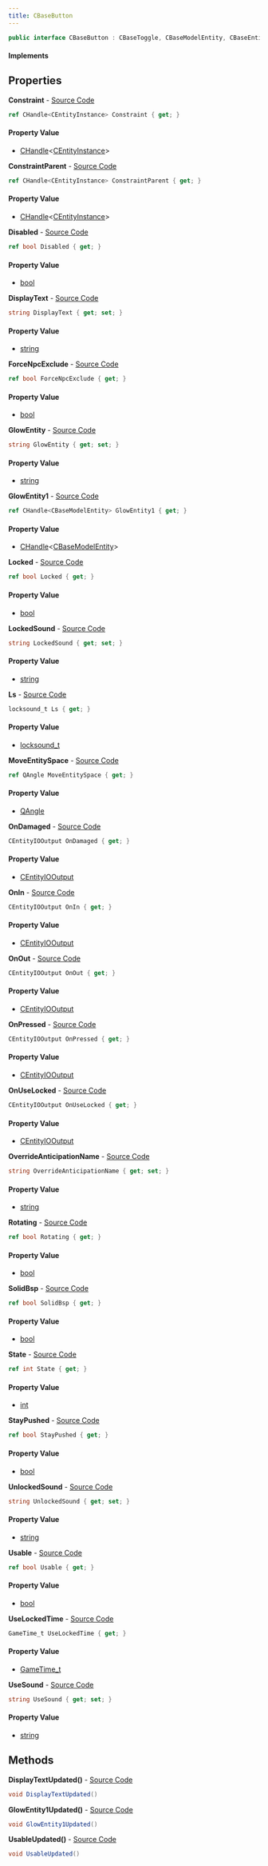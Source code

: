 ```yaml
---
title: CBaseButton
---
```


```csharp
public interface CBaseButton : CBaseToggle, CBaseModelEntity, CBaseEntity, CEntityInstance, ISchemaClass<CEntityInstance>, ISchemaClass<CBaseEntity>, ISchemaClass<CBaseModelEntity>, ISchemaClass<CBaseToggle>, ISchemaClass<CBaseButton>, ISchemaField, ISchemaClass, INativeHandle
```

#### Implements

## Properties

**Constraint** - [Source Code](https://github.com/swiftly-solution/swiftlys2/blob/main/managed/src/SwiftlyS2.Generated/Schemas/Interfaces/CBaseButton.cs#L52)

```csharp
ref CHandle<CEntityInstance> Constraint { get; }
```

#### Property Value

- [CHandle](/docs/api/shared/natives/chandle-1)<[CEntityInstance](/docs/api/shared/schemadefinitions/centityinstance)>

**ConstraintParent** - [Source Code](https://github.com/swiftly-solution/swiftlys2/blob/main/managed/src/SwiftlyS2.Generated/Schemas/Interfaces/CBaseButton.cs#L54)

```csharp
ref CHandle<CEntityInstance> ConstraintParent { get; }
```

#### Property Value

- [CHandle](/docs/api/shared/natives/chandle-1)<[CEntityInstance](/docs/api/shared/schemadefinitions/centityinstance)>

**Disabled** - [Source Code](https://github.com/swiftly-solution/swiftlys2/blob/main/managed/src/SwiftlyS2.Generated/Schemas/Interfaces/CBaseButton.cs#L34)

```csharp
ref bool Disabled { get; }
```

#### Property Value

- [bool](https://learn.microsoft.com/dotnet/api/system.boolean)

**DisplayText** - [Source Code](https://github.com/swiftly-solution/swiftlys2/blob/main/managed/src/SwiftlyS2.Generated/Schemas/Interfaces/CBaseButton.cs#L64)

```csharp
string DisplayText { get; set; }
```

#### Property Value

- [string](https://learn.microsoft.com/dotnet/api/system.string)

**ForceNpcExclude** - [Source Code](https://github.com/swiftly-solution/swiftlys2/blob/main/managed/src/SwiftlyS2.Generated/Schemas/Interfaces/CBaseButton.cs#L56)

```csharp
ref bool ForceNpcExclude { get; }
```

#### Property Value

- [bool](https://learn.microsoft.com/dotnet/api/system.boolean)

**GlowEntity** - [Source Code](https://github.com/swiftly-solution/swiftlys2/blob/main/managed/src/SwiftlyS2.Generated/Schemas/Interfaces/CBaseButton.cs#L58)

```csharp
string GlowEntity { get; set; }
```

#### Property Value

- [string](https://learn.microsoft.com/dotnet/api/system.string)

**GlowEntity1** - [Source Code](https://github.com/swiftly-solution/swiftlys2/blob/main/managed/src/SwiftlyS2.Generated/Schemas/Interfaces/CBaseButton.cs#L60)

```csharp
ref CHandle<CBaseModelEntity> GlowEntity1 { get; }
```

#### Property Value

- [CHandle](/docs/api/shared/natives/chandle-1)<[CBaseModelEntity](/docs/api/shared/schemadefinitions/cbasemodelentity)>

**Locked** - [Source Code](https://github.com/swiftly-solution/swiftlys2/blob/main/managed/src/SwiftlyS2.Generated/Schemas/Interfaces/CBaseButton.cs#L32)

```csharp
ref bool Locked { get; }
```

#### Property Value

- [bool](https://learn.microsoft.com/dotnet/api/system.boolean)

**LockedSound** - [Source Code](https://github.com/swiftly-solution/swiftlys2/blob/main/managed/src/SwiftlyS2.Generated/Schemas/Interfaces/CBaseButton.cs#L26)

```csharp
string LockedSound { get; set; }
```

#### Property Value

- [string](https://learn.microsoft.com/dotnet/api/system.string)

**Ls** - [Source Code](https://github.com/swiftly-solution/swiftlys2/blob/main/managed/src/SwiftlyS2.Generated/Schemas/Interfaces/CBaseButton.cs#L22)

```csharp
locksound_t Ls { get; }
```

#### Property Value

- [locksound_t](/docs/api/shared/schemadefinitions/locksound_t)

**MoveEntitySpace** - [Source Code](https://github.com/swiftly-solution/swiftlys2/blob/main/managed/src/SwiftlyS2.Generated/Schemas/Interfaces/CBaseButton.cs#L16)

```csharp
ref QAngle MoveEntitySpace { get; }
```

#### Property Value

- [QAngle](/docs/api/shared/natives/qangle)

**OnDamaged** - [Source Code](https://github.com/swiftly-solution/swiftlys2/blob/main/managed/src/SwiftlyS2.Generated/Schemas/Interfaces/CBaseButton.cs#L40)

```csharp
CEntityIOOutput OnDamaged { get; }
```

#### Property Value

- [CEntityIOOutput](/docs/api/shared/schemadefinitions/centityiooutput)

**OnIn** - [Source Code](https://github.com/swiftly-solution/swiftlys2/blob/main/managed/src/SwiftlyS2.Generated/Schemas/Interfaces/CBaseButton.cs#L46)

```csharp
CEntityIOOutput OnIn { get; }
```

#### Property Value

- [CEntityIOOutput](/docs/api/shared/schemadefinitions/centityiooutput)

**OnOut** - [Source Code](https://github.com/swiftly-solution/swiftlys2/blob/main/managed/src/SwiftlyS2.Generated/Schemas/Interfaces/CBaseButton.cs#L48)

```csharp
CEntityIOOutput OnOut { get; }
```

#### Property Value

- [CEntityIOOutput](/docs/api/shared/schemadefinitions/centityiooutput)

**OnPressed** - [Source Code](https://github.com/swiftly-solution/swiftlys2/blob/main/managed/src/SwiftlyS2.Generated/Schemas/Interfaces/CBaseButton.cs#L42)

```csharp
CEntityIOOutput OnPressed { get; }
```

#### Property Value

- [CEntityIOOutput](/docs/api/shared/schemadefinitions/centityiooutput)

**OnUseLocked** - [Source Code](https://github.com/swiftly-solution/swiftlys2/blob/main/managed/src/SwiftlyS2.Generated/Schemas/Interfaces/CBaseButton.cs#L44)

```csharp
CEntityIOOutput OnUseLocked { get; }
```

#### Property Value

- [CEntityIOOutput](/docs/api/shared/schemadefinitions/centityiooutput)

**OverrideAnticipationName** - [Source Code](https://github.com/swiftly-solution/swiftlys2/blob/main/managed/src/SwiftlyS2.Generated/Schemas/Interfaces/CBaseButton.cs#L30)

```csharp
string OverrideAnticipationName { get; set; }
```

#### Property Value

- [string](https://learn.microsoft.com/dotnet/api/system.string)

**Rotating** - [Source Code](https://github.com/swiftly-solution/swiftlys2/blob/main/managed/src/SwiftlyS2.Generated/Schemas/Interfaces/CBaseButton.cs#L20)

```csharp
ref bool Rotating { get; }
```

#### Property Value

- [bool](https://learn.microsoft.com/dotnet/api/system.boolean)

**SolidBsp** - [Source Code](https://github.com/swiftly-solution/swiftlys2/blob/main/managed/src/SwiftlyS2.Generated/Schemas/Interfaces/CBaseButton.cs#L38)

```csharp
ref bool SolidBsp { get; }
```

#### Property Value

- [bool](https://learn.microsoft.com/dotnet/api/system.boolean)

**State** - [Source Code](https://github.com/swiftly-solution/swiftlys2/blob/main/managed/src/SwiftlyS2.Generated/Schemas/Interfaces/CBaseButton.cs#L50)

```csharp
ref int State { get; }
```

#### Property Value

- [int](https://learn.microsoft.com/dotnet/api/system.int32)

**StayPushed** - [Source Code](https://github.com/swiftly-solution/swiftlys2/blob/main/managed/src/SwiftlyS2.Generated/Schemas/Interfaces/CBaseButton.cs#L18)

```csharp
ref bool StayPushed { get; }
```

#### Property Value

- [bool](https://learn.microsoft.com/dotnet/api/system.boolean)

**UnlockedSound** - [Source Code](https://github.com/swiftly-solution/swiftlys2/blob/main/managed/src/SwiftlyS2.Generated/Schemas/Interfaces/CBaseButton.cs#L28)

```csharp
string UnlockedSound { get; set; }
```

#### Property Value

- [string](https://learn.microsoft.com/dotnet/api/system.string)

**Usable** - [Source Code](https://github.com/swiftly-solution/swiftlys2/blob/main/managed/src/SwiftlyS2.Generated/Schemas/Interfaces/CBaseButton.cs#L62)

```csharp
ref bool Usable { get; }
```

#### Property Value

- [bool](https://learn.microsoft.com/dotnet/api/system.boolean)

**UseLockedTime** - [Source Code](https://github.com/swiftly-solution/swiftlys2/blob/main/managed/src/SwiftlyS2.Generated/Schemas/Interfaces/CBaseButton.cs#L36)

```csharp
GameTime_t UseLockedTime { get; }
```

#### Property Value

- [GameTime_t](/docs/api/shared/schemadefinitions/gametime_t)

**UseSound** - [Source Code](https://github.com/swiftly-solution/swiftlys2/blob/main/managed/src/SwiftlyS2.Generated/Schemas/Interfaces/CBaseButton.cs#L24)

```csharp
string UseSound { get; set; }
```

#### Property Value

- [string](https://learn.microsoft.com/dotnet/api/system.string)

## Methods

**DisplayTextUpdated()** - [Source Code](https://github.com/swiftly-solution/swiftlys2/blob/main/managed/src/SwiftlyS2.Generated/Schemas/Interfaces/CBaseButton.cs#L68)

```csharp
void DisplayTextUpdated()
```

**GlowEntity1Updated()** - [Source Code](https://github.com/swiftly-solution/swiftlys2/blob/main/managed/src/SwiftlyS2.Generated/Schemas/Interfaces/CBaseButton.cs#L66)

```csharp
void GlowEntity1Updated()
```

**UsableUpdated()** - [Source Code](https://github.com/swiftly-solution/swiftlys2/blob/main/managed/src/SwiftlyS2.Generated/Schemas/Interfaces/CBaseButton.cs#L67)

```csharp
void UsableUpdated()
```

